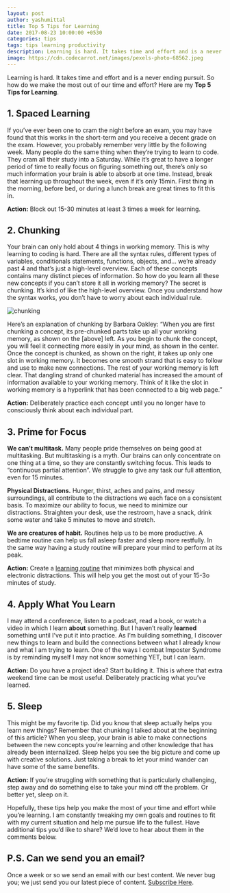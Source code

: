 ```yaml
---
layout: post
author: yashumittal
title: Top 5 Tips for Learning
date: 2017-08-23 10:00:00 +0530
categories: tips
tags: tips learning productivity
description: Learning is hard. It takes time and effort and is a never ending pursuit. So how do we make the most out of our time and effort? Here are my Top 5 Tips for Learning.
image: https://cdn.codecarrot.net/images/pexels-photo-68562.jpeg
---
```


Learning is hard. It takes time and effort and is a never ending pursuit. So how do we make the most out of our time and effort? Here are my **Top 5 Tips for Learning**.

## 1. Spaced Learning

If you’ve ever been one to cram the night before an exam, you may have found that this works in the short-term and you receive a decent grade on the exam. However, you probably remember very little by the following week. Many people do the same thing when they’re trying to learn to code. They cram all their study into a Saturday. While it’s great to have a longer period of time to really focus on figuring something out, there’s only so much information your brain is able to absorb at one time. Instead, break that learning up throughout the week, even if it’s only 15min. First thing in the morning, before bed, or during a lunch break are great times to fit this in.

**Action:** Block out 15-30 minutes at least 3 times a week for learning.

## 2. Chunking

Your brain can only hold about 4 things in working memory. This is why learning to coding is hard. There are all the syntax rules, different types of variables, conditionals statements, functions, objects, and… we’re already past 4 and that’s just a high-level overview. Each of these concepts contains many distinct pieces of information. So how do you learn all these new concepts if you can’t store it all in working memory? The secret is chunking. It’s kind of like the high-level overview. Once you understand how the syntax works, you don’t have to worry about each individual rule.

![chunking](https://cdn.codecarrot.net/images/chunking.png)

Here’s an explanation of chunking by Barbara Oakley: “When you are first chunking a concept, its pre-chunked parts take up all your working memory, as shown on the [above] left. As you begin to chunk the concept, you will feel it connecting more easily in your mind, as shown in the center. Once the concept is chunked, as shown on the right, it takes up only one slot in working memory. It becomes one smooth strand that is easy to follow and use to make new connections. The rest of your working memory is left clear. That dangling strand of chunked material has increased the amount of information available to your working memory. Think of it like the slot in working memory is a hyperlink that has been connected to a big web page.”

**Action:** Deliberately practice each concept until you no longer have to consciously think about each individual part.

## 3. Prime for Focus

**We can’t multitask.** Many people pride themselves on being good at multitasking. But multitasking is a myth. Our brains can only concentrate on one thing at a time, so they are constantly switching focus. This leads to “continuous partial attention”. We struggle to give any task our full attention, even for 15 minutes.

**Physical Distractions.** Hunger, thirst, aches and pains, and messy surroundings, all contribute to the distractions we each face on a consistent basis. To maximize our ability to focus, we need to minimize our distractions. Straighten your desk, use the restroom, have a snack, drink some water and take 5 minutes to move and stretch.

**We are creatures of habit.** Routines help us to be more productive. A bedtime routine can help us fall asleep faster and sleep more restfully. In the same way having a study routine will prepare your mind to perform at its peak.

**Action:** Create a [learning routine](/finding-the-time-to-focus-on-your-code) that minimizes both physical and electronic distractions. This will help you get the most out of your 15-3o minutes of study.

## 4. Apply What You Learn

I may attend a conference, listen to a podcast, read a book, or watch a video in which I learn **about** something. But I haven’t really **learned** something until I’ve put it into practice. As I’m building something, I discover new things to learn and build the connections between what I already know and what I am trying to learn. One of the ways I combat Imposter Syndrome is by reminding myself I may not know something YET, but I can learn.

**Action:** Do you have a project idea? Start building it. This is where that extra weekend time can be most useful. Deliberately practicing what you’ve learned.

## 5. Sleep

This might be my favorite tip. Did you know that sleep actually helps you learn new things? Remember that chunking I talked about at the beginning of this article? When you sleep, your brain is able to make connections between the new concepts you’re learning and other knowledge that has already been internalized. Sleep helps you see the big picture and come up with creative solutions. Just taking a break to let your mind wander can have some of the same benefits.

**Action:** If you’re struggling with something that is particularly challenging, step away and do something else to take your mind off the problem. Or better yet, sleep on it.

Hopefully, these tips help you make the most of your time and effort while you’re learning. I am constantly tweaking my own goals and routines to fit with my current situation and help me pursue life to the fullest. Have additional tips you’d like to share? We’d love to hear about them in the comments below.

## P.S. Can we send you an email?

Once a week or so we send an email with our best content. We never bug you; we just send you our latest piece of content. [Subscribe Here](#subscribe).
